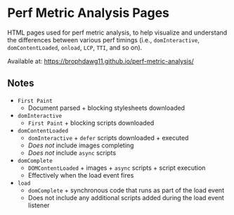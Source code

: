 # Perf Metric Analysis Pages

HTML pages used for perf metric analysis, to help visualize and understand the differences between various perf timings (i.e., `domInteractive`, `domContentLoaded`, `onload`, `LCP`, `TTI`, and so on).

Available at: https://brophdawg11.github.io/perf-metric-analysis/


## Notes

* `First Paint`
  * Document parsed + blocking stylesheets downloaded
* `domInteractive`
  * `First Paint` + blocking scripts downloaded
* `domContentLoaded`
  * `domInteractive` + `defer` scripts downloaded  + executed
  * _Does not_ include images completing
  * _Does not_ include `async` scripts
* `domComplete`
  * `DOMContentLoaded` + images + `async` scripts + script execution
  * Effectively when the load event fires
* `load`
  * `domComplete` + synchronous code that runs as part of the load event
  * Does not include any additional scripts added during the load event listener
